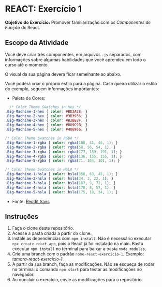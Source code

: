 # REACT: Exercício 1

**Objetivo do Exercício:** Promover familiarização com os _Componentes de Função_ do React.

## Escopo da Atividade

Você deve criar três componentes, em arquivos `.js` separados, com informações sobre algumas habilidades que você aprendeu em todo o curso até o momento. 

O visual da sua página deverá ficar semelhante ao abaixo.

Você poderá criar o próprio estilo para a página. Caso queira utilizar o estilo do exemplo, seguem informações importantes:

- Paleta de Cores:
````css
  /* Color Theme Swatches in Hex */
.Big-Machine-1-hex { color: #BD2A2E; }
.Big-Machine-2-hex { color: #3B3936; }
.Big-Machine-3-hex { color: #B2BEBF; }
.Big-Machine-4-hex { color: #889C9B; }
.Big-Machine-5-hex { color: #486966; }

/* Color Theme Swatches in RGBA */
.Big-Machine-1-rgba { color: rgba(188, 41, 46, 1); }
.Big-Machine-2-rgba { color: rgba(58, 56, 54, 1); }
.Big-Machine-3-rgba { color: rgba(177, 189, 191, 1); }
.Big-Machine-4-rgba { color: rgba(136, 155, 155, 1); }
.Big-Machine-5-rgba { color: rgba(71, 104, 101, 1); }

/* Color Theme Swatches in HSLA */
.Big-Machine-1-hsla { color: hsla(358, 63, 45, 1); }
.Big-Machine-2-hsla { color: hsla(34, 3, 22, 1); }
.Big-Machine-3-hsla { color: hsla(187, 9, 72, 1); }
.Big-Machine-4-hsla { color: hsla(178, 8, 57, 1); }
.Big-Machine-5-hsla { color: hsla(175, 18, 34, 1); }
````
- Fonte: [Reddit Sans](https://fonts.google.com/selection/embed)

## Instruções

1. Faça o clone deste repositório.
2. Acesse a pasta criada a partir do clone.
4. Instale as dependências com `npm install`. Não é necessário executar `npx create-react-app`, pois o React já foi instalado na main. Basta executar `npm install` no terminal para baixar a pasta `node_modules`.
5. Crie uma branch com o padrão `nome-react-exercicio-1`. Exemplo: _tamara-react-exercicio-1_.
6. A partir da sua branch, faça as modificações. Não se esqueça de rodar no terminal o comando `npm start` para testar as modificações no navegador.
7. Ao concluir o exercício, envie as modificações para o repositório.
